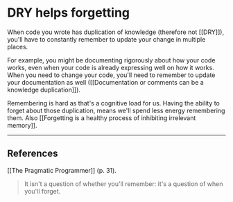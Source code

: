 # DRY helps forgetting
When code you wrote has duplication of knowledge (therefore not [[DRY]]), you'll have to constantly remember to update your change in multiple places.

For example, you might be documenting rigorously about how your code works, even when your code is already expressing well on how it works. When you need to change your code, you'll need to remember to update your documentation as well ([[Documentation or comments can be a knowledge duplication]]).

Remembering is hard as that's a cognitive load for us. Having the ability to forget about those duplication, means we'll spend less energy remembering them. Also [[Forgetting is a healthy process of inhibiting irrelevant memory]]. 

---
## References
[[The Pragmatic Programmer]] (p. 31).
> It isn't a question of whether you'll remember: it's a question of when you'll forget.

<!-- #evergreen -->

<!-- {BearID:CDE82CE9-89E9-4022-B4C2-2AE6A825B52C-91861-0000126B14257658} -->

